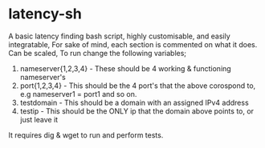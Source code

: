 # latency-sh
A basic latency finding bash script, highly customisable, and easily integratable, For sake of mind, each section is commented on what it does. Can be scaled, To run change the following variables;
1. nameserver{1,2,3,4} - These should be 4 working & functioning nameserver's
2. port{1,2,3,4} - This should be the 4 port's that the above corospond to, e.g nameserver1 = port1 and so on.
3. testdomain - This should be a domain with an assigned IPv4 address
4. testip - This should be the ONLY ip that the domain above points to, or just leave it

It requires dig & wget to run and perform tests.
